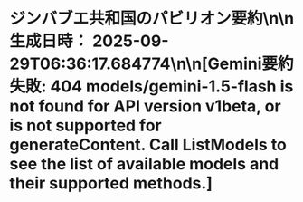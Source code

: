 # ジンバブエ共和国のパビリオン要約\n\n**生成日時：** 2025-09-29T06:36:17.684774\n\n[Gemini要約失敗: 404 models/gemini-1.5-flash is not found for API version v1beta, or is not supported for generateContent. Call ListModels to see the list of available models and their supported methods.]
